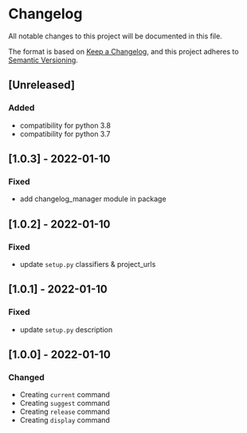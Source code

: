 # Changelog
All notable changes to this project will be documented in this file.

The format is based on [Keep a Changelog](https://keepachangelog.com/en/1.1.0/),
and this project adheres to [Semantic Versioning](https://semver.org/spec/v2.0.0.html).

## [Unreleased]
### Added
- compatibility for python 3.8
- compatibility for python 3.7
## [1.0.3] - 2022-01-10
### Fixed
- add changelog_manager module in package
## [1.0.2] - 2022-01-10
### Fixed
- update `setup.py` classifiers & project_urls

## [1.0.1] - 2022-01-10
### Fixed
- update `setup.py` description
## [1.0.0] - 2022-01-10
### Changed
- Creating `current` command
- Creating `suggest` command
- Creating `release` command
- Creating `display` command


